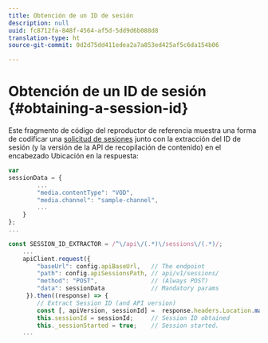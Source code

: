 ```yaml
---
title: Obtención de un ID de sesión
description: null
uuid: fc8712fa-848f-4564-af5d-5dd9d6b088d8
translation-type: ht
source-git-commit: 0d2d75dd411edea2a7a853ed425af5c6da154b06

---
```



# Obtención de un ID de sesión {#obtaining-a-session-id}

Este fragmento de código del reproductor de referencia muestra una forma de codificar una [solicitud de sesiones](/help/media-collection-api/mc-api-ref/mc-api-sessions-req.md) junto con la extracción del ID de sesión (y la versión de la API de recopilación de contenido) en el encabezado Ubicación en la respuesta:

```js
var  
sessionData = { 
        ... 
        "media.contentType": "VOD", 
        "media.channel": "sample-channel", 
        ... 
    } 
}; 
...

const SESSION_ID_EXTRACTOR = /^\/api\/(.*)\/sessions\/(.*)/; 
    ...
    apiClient.request({ 
        "baseUrl": config.apiBaseUrl,   // The endpoint 
        "path": config.apiSessionsPath, // api/v1/sessions/ 
        "method": "POST",               // (Always POST) 
        "data": sessionData             // Mandatory params 
     }).then((response) => { 
        // Extract Session ID (and API version) 
        const [, apiVersion, sessionId] =  response.headers.Location.match(SESSION_ID_EXTRACTOR);  
        this.sessionId = sessionId;     // Session ID obtained 
        this._sessionStarted = true;    // Session started. 
    ...
```

